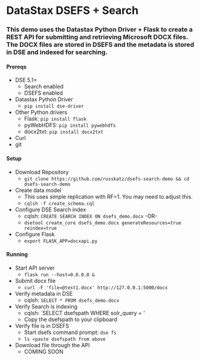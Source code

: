 # DataStax DSEFS + Search
### This demo uses the Datastax Python Driver + Flask to create a REST API for submitting and retrieving Microsoft DOCX files. The DOCX files are stored in DSEFS and the metadata is stored in DSE and indexed for searching.

#### Prereqs
* DSE 5.1+
  * Search enabled
  * DSEFS enabled
* Datastax Python Driver
   * `pip install dse-driver`
* Other Python drivers
   * Flask: `pip install flask`
   * pyWebHDFS: `pip install pywebhdfs`
   * docx2txt: `pip install docx2txt`
* Curl
* git

#### Setup
* Download Repository
   * `git clone https://github.com/russkatz/dsefs-search-demo && cd dsefs-search-demo`
* Create data model
   * This uses simple replication with RF=1. You may need to adjust this.
   * `cqlsh -f create_schema.cql`
* Configure DSE Search index
   * cqlsh: `CREATE SEARCH INDEX ON dsefs_demo.docx` -OR-
   * `dsetool create_core dsefs_demo.docx generateResources=true reindex=true`
* Configure Flask
   * `export FLASK_APP=docxapi.py`
   
#### Running
* Start API server
   * `flask run --host=0.0.0.0 &`
* Submit docx file
   * `curl -F 'file=@test1.docx' http://127.0.0.1:5000/docx`
* Verify metadata in DSE
   * cqlsh: `SELECT * FROM dsefs_demo.docx`
* Verify Search is indexing
   * cqlsh: `SELECT dsefspath WHERE solr_query = '
   * Copy the dsefspath to your clipboard
* Verify file is in DSEFS
   * Start dsefs command prompt: `dse fs`
   * `ls <paste dsefspath from above`
* Download file through the API
   * COMING SOON
